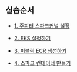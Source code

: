 


## 실습순서 ##

* [1. 주피터 스파크커널 설정](https://github.com/gnosia93/spark-on-eks/blob/main/jupyter-setup.md)

* [2. EKS 설정하기](https://github.com/gnosia93/spark-on-eks/blob/main/install-eks.md)

* [3. 퍼블릭 ECR 생성하기](https://github.com/gnosia93/spark-on-eks/blob/main/ecr-public-setup.md)


* [4. 스파크 컨테이너 만들기](https://github.com/gnosia93/spark-on-eks/blob/main/spark-container.md)
